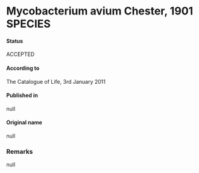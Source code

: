 # Mycobacterium avium Chester, 1901 SPECIES

#### Status
ACCEPTED

#### According to
The Catalogue of Life, 3rd January 2011

#### Published in
null

#### Original name
null

### Remarks
null